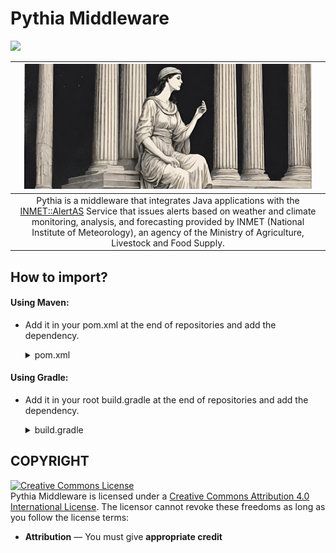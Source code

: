
# Pythia Middleware
[![](https://jitpack.io/v/chon-group/Pythia.svg)](https://jitpack.io/#chon-group/Pythia)

|![](src/main/resources/pythia.png)|
|:-:|
|Pythia is a middleware that integrates Java applications with the [INMET::AlertAS](https://alertas2.inmet.gov.br/) Service that issues alerts based on weather and climate monitoring, analysis, and forecasting provided by INMET (National Institute of Meteorology), an agency of the Ministry of Agriculture, Livestock and Food Supply.|



## How to import?

#### Using Maven:
  - Add it in your pom.xml at the end of repositories and add the dependency.
    <details>
    <summary>pom.xml</summary>

    ```xml
    <repositories>
      <repository>
        <id>jitpack.io</id>
          <url>https://jitpack.io</url>
      </repository>
    </repositories>

    <dependencies>
      <dependency>
        <groupId>com.github.chon-group</groupId>
        <artifactId>Pythia</artifactId>
        <version>1.0.4</version>
      </dependency>
    </dependencies>
    ```
    </details>

#### Using Gradle:
  - Add it in your root build.gradle at the end of repositories and add the dependency.
    <details>
    <summary>build.gradle</summary>

    ```xml
    allprojects {
      repositories {
        ...
        maven { url 'https://jitpack.io' }
      }
    }

    dependencies {
      implementation 'com.github.chon-group:Pythia:1.0.4'
    }

    ```
    </details>

## COPYRIGHT
<a rel="license" href="http://creativecommons.org/licenses/by/4.0/"><img alt="Creative Commons License" style="border-width:0" src="https://i.creativecommons.org/l/by/4.0/88x31.png" /></a><br />Pythia Middleware is licensed under a <a rel="license" href="http://creativecommons.org/licenses/by/4.0/">Creative Commons Attribution 4.0 International License</a>. The licensor cannot revoke these freedoms as long as you follow the license terms:

* __Attribution__ — You must give __appropriate credit__ 
